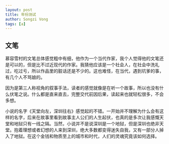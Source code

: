 ```yaml
---
layout: post
title: 年份测试
author: Songzi Vong
tags: [a]
---
```



## 文笔

慕容雪村的文笔总体感觉粗中有细，他作为一个当代作家，我个人觉得他的文笔还是可以的，但是比不过近现代的作家。我猜他应该是一个社会人，在社会中洗礼过，吃过亏，所以作品里的脏话还是不少的。这也难怪，在当代，遇到坑爹的事，有几个人不骂娘的。

因为是第三人称视角的叙事手法，读者的感觉就像是在听一个故事，所以也没有什么伏笔之说。什么都是直来直去，完整交代前因后果，读起来也就轻松很多，不会多想。

小说的名字《天堂向左，深圳往右》感觉起的不错。一开始并不理解为什么会有这样的名字，后来在故事里看到故事主人公们的人生起伏，也真的是多次让我感慨天堂和地狱只有一线之隔。当然，小说并不是说深圳是一个地狱，但是深圳也绝非天堂。抱着理想或者幻想的人来到深圳，绝大多数都变得迷失自我，又有一部分人掉入了地狱。在这个金钱和物质至上的城市和时代，人们的灵魂究竟该如何选择。